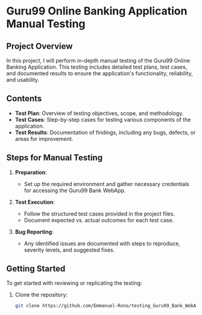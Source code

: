 # Guru99 Online Banking Application Manual Testing

## Project Overview
In this project, I will perform in-depth manual testing of the Guru99 Online Banking Application. This testing includes detailed test plans, test cases, and documented results to ensure the application's functionality, reliability, and usability.

## Contents
- **Test Plan**: Overview of testing objectives, scope, and methodology.
- **Test Cases**: Step-by-step cases for testing various components of the application.
- **Test Results**: Documentation of findings, including any bugs, defects, or areas for improvement.

## Steps for Manual Testing
1. **Preparation**: 
   - Set up the required environment and gather necessary credentials for accessing the Guru99 Bank WebApp.
   
2. **Test Execution**:
   - Follow the structured test cases provided in the project files.
   - Document expected vs. actual outcomes for each test case.

3. **Bug Reporting**:
   - Any identified issues are documented with steps to reproduce, severity levels, and suggested fixes.

## Getting Started
To get started with reviewing or replicating the testing:
1. Clone the repository:
   ```bash
   git clone https://github.com/Emmanuel-Rono/testing_Guru99_Bank_WebApp.git
